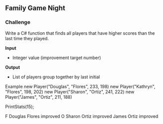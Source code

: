 ## Family Game Night
### Challenge
Write a C# function that finds all players that have higher scores than the last time they played.

**Input**
- Integer value (improvement target number)

**Output**
- List of players group together by last initial

Example
new Player("Douglas", "Flores", 233, 198)
new Player("Kathryn", "Flores", 198, 202)
new Player("Sharon", "Ortiz", 241, 222)
new Player("James", "Ortiz", 211, 188)

PrintStats(15);

F
Douglas Flores improved
O
Sharon Ortiz improved
James Ortiz improved